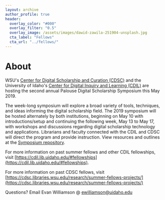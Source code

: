 ```yaml
---
layout: archive
author_profile: true
header:
  overlay_color: "#000"
  overlay_filter: "0.5"
  overlay_image: /assets/images/dawid-zawila-251904-unsplash.jpg
  cta_label: "Fellows"
  cta_url: "../fellows/"
---
```

# About

WSU's <a href='https://cdsc.libraries.wsu.edu/'>Center for Digital Scholarship and Curation (CDSC)</a> and the University of Idaho's <a href='https://cdil.lib.uidaho.edu/'>Center for Digital Inquiry and Learning (CDIL)</a> are hosting the second annual Palouse Digital Scholarship Symposium this May 2019.

The week-long symposium will explore a broad variety of tools, techniques, and ideas informing the digital scholarship field. 
The 2019 symposium will be hosted alternately by both institutions, beginning on May 10 with introductions/setup and continuing the following week, May 13 to May 17, with workshops and discussions regarding digital scholarship technology and applications. 
Librarians and faculty connected with the CDIL and CDSC will direct the program and provide instruction.
View resources and outlines at the [Symposium repository](https://github.com/PalouseDH/symposium).

For more information on past summer fellows and other CDIL fellowships, visit [https://cdil.lib.uidaho.edu/#fellowships](https://cdil.lib.uidaho.edu/#fellowships). 

For more information on past CDSC fellows, visit [https://cdsc.libraries.wsu.edu/research/summer-fellows-projects/](https://cdsc.libraries.wsu.edu/research/summer-fellows-projects/)

Questions? Email Evan Williamson @ ewilliamson@uidaho.edu
